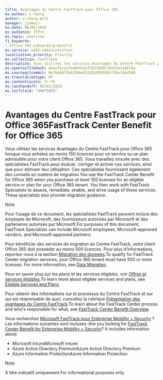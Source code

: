 ```yaml
---
title: Avantages du Centre FastTrack pour Office 365
ms.author: v-rberg
author: v-rberg-msft
manager: jimmuir
ms.date: 06/04/2019
ms.audience: ITPro
ms.topic: overview
f1_keywords:
- office-365-onboarding-benefit
ms.service: o365-administration
localization_priority: Priority
ms.collection: FastTrack
description: Vous utilisez les services Avantages du Centre FastTrack pour Office 365 lorsque vous achetez au moins 150 licences pour un service ou un plan admissible pour votre client Office 365. Vous travaillez ensuite avec des spécialistes FastTrack pour évaluer, corriger et activer ces services, ainsi que pour stimuler leur utilisation. Ces spécialistes fournissent également des conseils en matière de migration.
ms.openlocfilehash: 04eeface1fae8dfa2effb15688c5b531e2a8b78a
ms.sourcegitcommit: 0e76ab0f36619dee923201098936573be14b4560
ms.translationtype: HT
ms.contentlocale: fr-FR
ms.lasthandoff: 06/03/2019
ms.locfileid: "34673425"
---
```

# <a name="fasttrack-center-benefit-for-office-365"></a><span data-ttu-id="758d1-105">Avantages du Centre FastTrack pour Office 365</span><span class="sxs-lookup"><span data-stu-id="758d1-105">FastTrack Center Benefit for Office 365</span></span>

<span data-ttu-id="758d1-p102">Vous utilisez les services Avantages du Centre FastTrack pour Office 365 lorsque vous achetez *au moins* 150 licences pour un service ou un plan admissible pour votre client Office 365. Vous travaillez ensuite avec des spécialistes FastTrack pour évaluer, corriger et activer ces services, ainsi que pour stimuler leur utilisation. Ces spécialistes fournissent également des conseils en matière de migration.</span><span class="sxs-lookup"><span data-stu-id="758d1-p102">You use the FastTrack Center Benefit for Office 365 when you purchase  *at least*  150 licenses for an eligible service or plan for your Office 365 tenant. You then work with FastTrack Specialists to assess, remediate, enable, and drive usage of those services. These specialists also provide migration guidance.</span></span> 
  
> [!NOTE]
> <span data-ttu-id="758d1-109">Pour l’usage de ce document, les spécialistes FastTrack peuvent inclure des employés de Microsoft, des fournisseurs autorisés par Microsoft et des partenaires autorisés par Microsoft.</span><span class="sxs-lookup"><span data-stu-id="758d1-109">For purposes of this document, FastTrack Specialists can include Microsoft employees, Microsoft-approved vendors, and Microsoft-approved partners.</span></span> 
  
<span data-ttu-id="758d1-p103">Pour bénéficier des services de migration du Centre FastTrack, votre client Office 365 doit posséder au moins 500 licences. Pour plus d’informations, reportez-vous à la section [Migration des données](O365-data-migration.md).</span><span class="sxs-lookup"><span data-stu-id="758d1-p103">To qualify for FastTrack Center migration services, your Office 365 tenant must have 500 or more licenses. For more information, see [Data Migration](O365-data-migration.md).</span></span>
  
<span data-ttu-id="758d1-112">Pour en savoir plus sur les plans et les services éligibles, voir [Offres et services éligibles](M365-eligible-services-and-plans.md).</span><span class="sxs-lookup"><span data-stu-id="758d1-112">To learn more about eligible services and plans, see [Eligible Services and Plans](M365-eligible-services-and-plans.md).</span></span>
  
<span data-ttu-id="758d1-113">Pour obtenir des informations sur le processus du Centre FastTrack et sur qui est responsable de quoi, consultez la rubrique [Présentation des avantages du Centre FastTrack](O365-fasttrack-benefit-overview.md).</span><span class="sxs-lookup"><span data-stu-id="758d1-113">To learn about the FastTrack Center process and who's responsible for what, see [FastTrack Center Benefit Overview](O365-fasttrack-benefit-overview.md).</span></span>
  
<span data-ttu-id="758d1-p104">Vous recherchez [Microsoft FastTrack pour Enterprise Mobility + Security](EMS-fasttrack-benefit-for-EMS.md) ? Les informations suivantes sont incluses :</span><span class="sxs-lookup"><span data-stu-id="758d1-p104">Are you looking for [FastTrack Center Benefit for Enterprise Mobility + Security](EMS-fasttrack-benefit-for-EMS.md)? It includes information about:</span></span>
  
- <span data-ttu-id="758d1-116">Microsoft Intune</span><span class="sxs-lookup"><span data-stu-id="758d1-116">Microsoft Intune</span></span>    
- <span data-ttu-id="758d1-117">Azure Active Directory Premium</span><span class="sxs-lookup"><span data-stu-id="758d1-117">Azure Active Directory Premium</span></span> 
- <span data-ttu-id="758d1-118">Azure Information Protection</span><span class="sxs-lookup"><span data-stu-id="758d1-118">Azure Information Protection</span></span>
    
> [!NOTE]
> <span data-ttu-id="758d1-119">À titre indicatif uniquement.</span><span class="sxs-lookup"><span data-stu-id="758d1-119">For informational purposes only.</span></span> 
